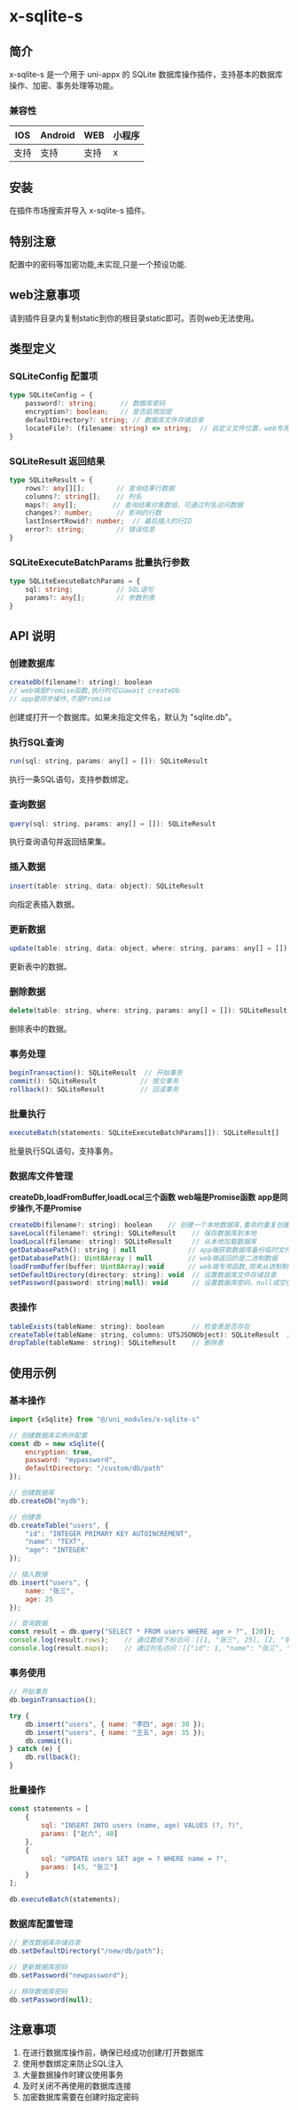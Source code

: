 # x-sqlite-s

## 简介
x-sqlite-s 是一个用于 uni-appx 的 SQLite 数据库操作插件，支持基本的数据库操作、加密、事务处理等功能。

### 兼容性

| IOS | Android | WEB | 小程序 |
| --- | --- | --- | --- |
| 支持 | 支持 | 支持 | x |

## 安装
在插件市场搜索并导入 x-sqlite-s 插件。

## 特别注意
配置中的密码等加密功能,未实现,只是一个预设功能.

## web注意事项

请到插件目录内复制static到你的根目录static即可。否则web无法使用。

## 类型定义

### SQLiteConfig 配置项
```typescript
type SQLiteConfig = {
    password?: string;      // 数据库密码
    encryption?: boolean;   // 是否启用加密
    defaultDirectory?: string; // 数据库文件存储目录
    locateFile?: (filename: string) => string;  // 自定义文件位置，web专用属性，默认内置
}
```

### SQLiteResult 返回结果
```typescript
type SQLiteResult = {
    rows?: any[][];        // 查询结果行数据
    columns?: string[];    // 列名
    maps?: any[];         // 查询结果对象数组，可通过列名访问数据
    changes?: number;      // 影响的行数
    lastInsertRowid?: number;  // 最后插入的行ID
    error?: string;        // 错误信息
}
```

### SQLiteExecuteBatchParams 批量执行参数
```typescript
type SQLiteExecuteBatchParams = {
    sql: string;           // SQL语句
    params?: any[];        // 参数列表
}
```

## API 说明

### 创建数据库
```javascript
createDb(filename?: string): boolean
// web端是Promise函数,执行时可以await createDb
// app是同步操作,不是Promise
```
创建或打开一个数据库。如果未指定文件名，默认为 "sqlite.db"。

### 执行SQL查询
```javascript
run(sql: string, params: any[] = []): SQLiteResult
```
执行一条SQL语句，支持参数绑定。

### 查询数据
```javascript
query(sql: string, params: any[] = []): SQLiteResult
```
执行查询语句并返回结果集。

### 插入数据
```javascript
insert(table: string, data: object): SQLiteResult
```
向指定表插入数据。

### 更新数据
```javascript
update(table: string, data: object, where: string, params: any[] = []): SQLiteResult
```
更新表中的数据。

### 删除数据
```javascript
delete(table: string, where: string, params: any[] = []): SQLiteResult
```
删除表中的数据。

### 事务处理
```javascript
beginTransaction(): SQLiteResult  // 开始事务
commit(): SQLiteResult           // 提交事务
rollback(): SQLiteResult         // 回滚事务
```

### 批量执行
```javascript
executeBatch(statements: SQLiteExecuteBatchParams[]): SQLiteResult[]
```
批量执行SQL语句，支持事务。

### 数据库文件管理

**createDb,loadFromBuffer,loadLocal三个函数**
**web端是Promise函数**
**app是同步操作,不是Promise**

```javascript
createDb(filename?: string): boolean    // 创建一个本地数据库,重命的重复创建不会覆盖,只是读取已有的数据库.
saveLocal(filename?: string): SQLiteResult    // 保存数据库到本地
loadLocal(filename: string): SQLiteResult     // 从本地加载数据库
getDatabasePath(): string | null             // app端获取数据库备份临时文件路径
getDatabasePath(): Uint8Array | null         // web端返回的是二进制数据
loadFromBuffer(buffer: Uint8Array):void      // web端专用函数,用来从进制制数据加载远程数据库
setDefaultDirectory(directory: string): void  // 设置数据库文件存储目录
setPassword(password: string|null): void      // 设置数据库密码，null或空值表示删除密码
```

### 表操作
```javascript
tableExists(tableName: string): boolean       // 检查表是否存在
createTable(tableName: string, columns: UTSJSONObject): SQLiteResult  // 创建表
dropTable(tableName: string): SQLiteResult    // 删除表
```

## 使用示例

### 基本操作
```javascript
import {xSqlite} from "@/uni_modules/x-sqlite-s"

// 创建数据库实例并配置
const db = new xSqlite({
    encryption: true,
    password: "mypassword",
    defaultDirectory: "/custom/db/path"
});

// 创建数据库
db.createDb("mydb");

// 创建表
db.createTable("users", {
    "id": "INTEGER PRIMARY KEY AUTOINCREMENT",
    "name": "TEXT",
    "age": "INTEGER"
});

// 插入数据
db.insert("users", {
    name: "张三",
    age: 25
});

// 查询数据
const result = db.query("SELECT * FROM users WHERE age > ?", [20]);
console.log(result.rows);    // 通过数组下标访问：[[1, "张三", 25], [2, "李四", 30]]
console.log(result.maps);    // 通过列名访问：[{"id": 1, "name": "张三", "age": 25}, {"id": 2, "name": "李四", "age": 30}]
```

### 事务使用
```javascript
// 开始事务
db.beginTransaction();

try {
    db.insert("users", { name: "李四", age: 30 });
    db.insert("users", { name: "王五", age: 35 });
    db.commit();
} catch (e) {
    db.rollback();
}
```

### 批量操作
```javascript
const statements = [
    {
        sql: "INSERT INTO users (name, age) VALUES (?, ?)",
        params: ["赵六", 40]
    },
    {
        sql: "UPDATE users SET age = ? WHERE name = ?",
        params: [45, "张三"]
    }
];

db.executeBatch(statements);
```

### 数据库配置管理
```javascript
// 更改数据库存储目录
db.setDefaultDirectory("/new/db/path");

// 更新数据库密码
db.setPassword("newpassword");

// 移除数据库密码
db.setPassword(null);
```

## 注意事项
1. 在进行数据库操作前，确保已经成功创建/打开数据库
2. 使用参数绑定来防止SQL注入
3. 大量数据操作时建议使用事务
4. 及时关闭不再使用的数据库连接
5. 加密数据库需要在创建时指定密码
